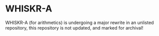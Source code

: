 # WHISKR-A
WHISKR-A (for arithmetics) is undergoing a major rewrite in an unlisted repository, this repository is not updated, and marked for archival!


